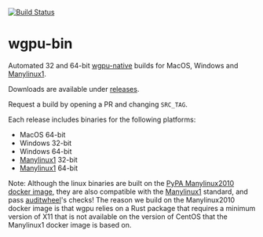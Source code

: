 [![Build Status](https://korijn.visualstudio.com/wgpu-bin/_apis/build/status/Korijn.wgpu-bin?branchName=master)](https://korijn.visualstudio.com/wgpu-bin/_build/latest?definitionId=2&branchName=master)

# wgpu-bin

Automated 32 and 64-bit [wgpu-native](https://github.com/gfx-rs/wgpu-native/) builds for MacOS, Windows and [Manylinux1](https://www.python.org/dev/peps/pep-0513/).

Downloads are available under [releases](https://github.com/Korijn/wgpu-bin/releases).

Request a build by opening a PR and changing `SRC_TAG`.


Each release includes binaries for the following platforms:

* MacOS 64-bit
* Windows 32-bit
* Windows 64-bit
* [Manylinux1](https://www.python.org/dev/peps/pep-0513/) 32-bit
* [Manylinux1](https://www.python.org/dev/peps/pep-0513/) 64-bit

Note: Although the linux binaries are built on the [PyPA Manylinux2010 docker image](https://github.com/pypa/manylinux), they are also compatible with the [Manylinux1](https://www.python.org/dev/peps/pep-0513/) standard, and pass [auditwheel](https://github.com/pypa/auditwheel)'s checks! The reason we build on the Manylinux2010 docker image is that wgpu relies on a Rust package that requires a minimum version of X11 that is not available on the version of CentOS that the Manylinux1 docker image is based on.
